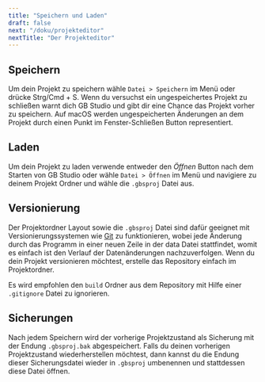 ```yaml
---
title: "Speichern und Laden"
draft: false
next: "/doku/projekteditor"
nextTitle: "Der Projekteditor"
---
```


## Speichern

Um dein Projekt zu speichern wähle `Datei > Speichern` im Menü oder drücke Strg/Cmd + S. Wenn du versuchst ein ungespeichertes Projekt zu schließen warnt dich GB Studio und gibt dir eine Chance das Projekt vorher zu speichern. Auf macOS werden ungespeicherten Änderungen an dem Projekt durch einen Punkt im Fenster-Schließen Button representiert.

## Laden

Um dein Projekt zu laden verwende entweder den _Öffnen_ Button nach dem Starten von GB Studio oder wähle `Datei > Öffnen` im Menü und navigiere zu deinem Projekt Ordner und wähle die `.gbsproj` Datei aus.

## Versionierung

Der Projektordner Layout sowie die `.gbsproj` Datei sind dafür geeignet mit Versionierungssystemen wie [Git](https://git-scm.com/) zu funktionieren, wobei jede Änderung durch das Programm in einer neuen Zeile in der data Datei stattfindet, womit es einfach ist den Verlauf der Datenänderungen nachzuverfolgen. Wenn du dein Projekt versionieren möchtest, erstelle das Repository einfach im Projektordner.

Es wird empfohlen den `build` Ordner aus dem Repository mit Hilfe einer `.gitignore` Datei zu ignorieren.

## Sicherungen

Nach jedem Speichern wird der vorherige Projektzustand als Sicherung mit der Endung `.gbsproj.bak` abgespeichert. Falls du deinen vorherigen Projektzustand wiederherstellen möchtest, dann kannst du die Endung dieser Sicherungsdatei wieder in `.gbsproj` umbenennen und stattdessen diese Datei öffnen.
